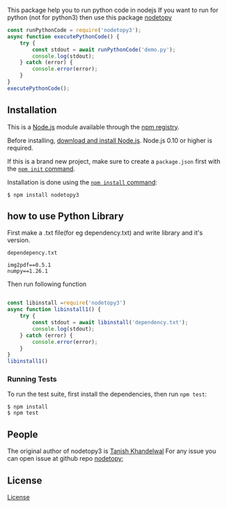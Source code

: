 
This package help you to run python code in nodejs
If you want to run for python (not for python3) then use this package [nodetopy](https://www.npmjs.com/package/nodetopy)
 

```js
const runPythonCode = require('nodetopy3');
async function executePythonCode() {
    try {
        const stdout = await runPythonCode('demo.py');
        console.log(stdout);
    } catch (error) {
        console.error(error);
    }
}
executePythonCode();
```

## Installation

This is a [Node.js](https://nodejs.org/en/) module available through the
[npm registry](https://www.npmjs.com/).

Before installing, [download and install Node.js](https://nodejs.org/en/download/).
Node.js 0.10 or higher is required.

If this is a brand new project, make sure to create a `package.json` first with
the [`npm init` command](https://docs.npmjs.com/creating-a-package-json-file).

Installation is done using the
[`npm install` command](https://docs.npmjs.com/getting-started/installing-npm-packages-locally):

```console
$ npm install nodetopy3
```


## how to use Python Library
First make a .txt file(for eg dependency.txt) and write library and it's version.
  
```dependepency.txt```
```console
img2pdf==0.5.1
numpy==1.26.1
```


Then run following function 
```js

const libinstall =require('nodetopy3')
async function libinstall1() {
    try {
        const stdout = await libinstall('dependency.txt');
        console.log(stdout);
    } catch (error) {
        console.error(error);
    }
}
libinstall1()
```


### Running Tests

To run the test suite, first install the dependencies, then run `npm test`:

```console
$ npm install
$ npm test
```

## People

The original author of nodetopy3 is [Tanish Khandelwal](https://github.com/kt0601)
For any issue you can open issue at github repo [nodetopy](https://github.com/KT0601/nodetopy);



## License

  [License](https://github.com/KT0601/nodetopy/blob/main/LICE)

